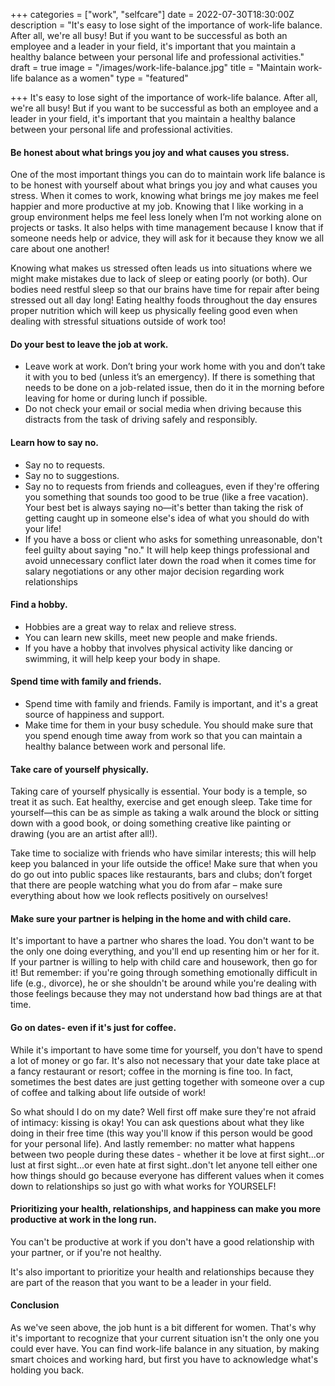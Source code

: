 +++
categories = ["work", "selfcare"]
date = 2022-07-30T18:30:00Z
description = "It's easy to lose sight of the importance of work-life balance. After all, we're all busy! But if you want to be successful as both an employee and a leader in your field, it's important that you maintain a healthy balance between your personal life and professional activities."
draft = true
image = "/images/work-life-balance.jpg"
title = "Maintain work-life balance as a women"
type = "featured"

+++
It's easy to lose sight of the importance of work-life balance. After all, we're all busy! But if you want to be successful as both an employee and a leader in your field, it's important that you maintain a healthy balance between your personal life and professional activities.

#### Be honest about what brings you joy and what causes you stress.

One of the most important things you can do to maintain work life balance is to be honest with yourself about what brings you joy and what causes you stress. When it comes to work, knowing what brings me joy makes me feel happier and more productive at my job. Knowing that I like working in a group environment helps me feel less lonely when I’m not working alone on projects or tasks. It also helps with time management because I know that if someone needs help or advice, they will ask for it because they know we all care about one another!

Knowing what makes us stressed often leads us into situations where we might make mistakes due to lack of sleep or eating poorly (or both). Our bodies need restful sleep so that our brains have time for repair after being stressed out all day long! Eating healthy foods throughout the day ensures proper nutrition which will keep us physically feeling good even when dealing with stressful situations outside of work too!

#### Do your best to leave the job at work.

* Leave work at work. Don’t bring your work home with you and don’t take it with you to bed (unless it’s an emergency). If there is something that needs to be done on a job-related issue, then do it in the morning before leaving for home or during lunch if possible.
* Do not check your email or social media when driving because this distracts from the task of driving safely and responsibly.

#### Learn how to say no.

* Say no to requests.
* Say no to suggestions.
* Say no to requests from friends and colleagues, even if they're offering you something that sounds too good to be true (like a free vacation). Your best bet is always saying no—it's better than taking the risk of getting caught up in someone else's idea of what you should do with your life!
* If you have a boss or client who asks for something unreasonable, don't feel guilty about saying "no." It will help keep things professional and avoid unnecessary conflict later down the road when it comes time for salary negotiations or any other major decision regarding work relationships

#### Find a hobby.

* Hobbies are a great way to relax and relieve stress.
* You can learn new skills, meet new people and make friends.
* If you have a hobby that involves physical activity like dancing or swimming, it will help keep your body in shape.

#### Spend time with family and friends.

* Spend time with family and friends. Family is important, and it's a great source of happiness and support.
* Make time for them in your busy schedule. You should make sure that you spend enough time away from work so that you can maintain a healthy balance between work and personal life.

#### Take care of yourself physically.

Taking care of yourself physically is essential. Your body is a temple, so treat it as such. Eat healthy, exercise and get enough sleep. Take time for yourself—this can be as simple as taking a walk around the block or sitting down with a good book, or doing something creative like painting or drawing (you are an artist after all!).

Take time to socialize with friends who have similar interests; this will help keep you balanced in your life outside the office! Make sure that when you do go out into public spaces like restaurants, bars and clubs; don’t forget that there are people watching what you do from afar – make sure everything about how we look reflects positively on ourselves!

#### Make sure your partner is helping in the home and with child care.

It's important to have a partner who shares the load. You don't want to be the only one doing everything, and you'll end up resenting him or her for it. If your partner is willing to help with child care and housework, then go for it! But remember: if you're going through something emotionally difficult in life (e.g., divorce), he or she shouldn't be around while you're dealing with those feelings because they may not understand how bad things are at that time.

#### Go on dates- even if it's just for coffee.

While it's important to have some time for yourself, you don't have to spend a lot of money or go far. It's also not necessary that your date take place at a fancy restaurant or resort; coffee in the morning is fine too. In fact, sometimes the best dates are just getting together with someone over a cup of coffee and talking about life outside of work!

So what should I do on my date? Well first off make sure they're not afraid of intimacy: kissing is okay! You can ask questions about what they like doing in their free time (this way you'll know if this person would be good for your personal life). And lastly remember: no matter what happens between two people during these dates - whether it be love at first sight...or lust at first sight...or even hate at first sight..don't let anyone tell either one how things should go because everyone has different values when it comes down to relationships so just go with what works for YOURSELF!

#### Prioritizing your health, relationships, and happiness can make you more productive at work in the long run.

You can't be productive at work if you don't have a good relationship with your partner, or if you're not healthy.

It's also important to prioritize your health and relationships because they are part of the reason that you want to be a leader in your field.

#### Conclusion

As we've seen above, the job hunt is a bit different for women. That's why it's important to recognize that your current situation isn't the only one you could ever have. You can find work-life balance in any situation, by making smart choices and working hard, but first you have to acknowledge what's holding you back.